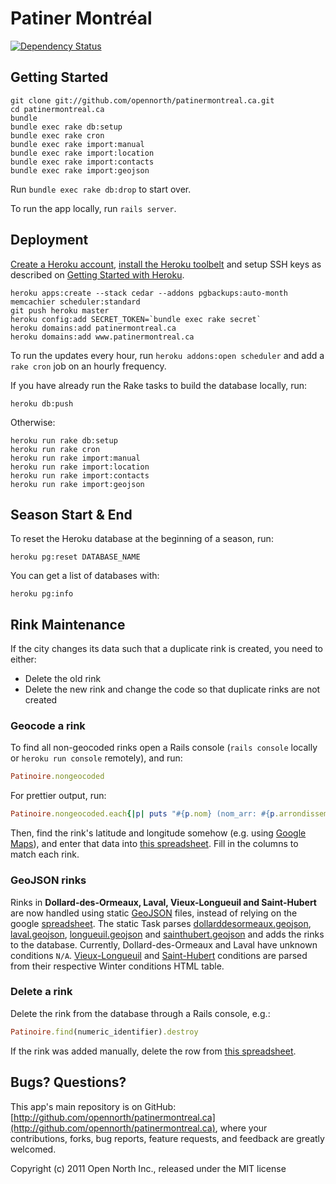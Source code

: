 # Patiner Montréal

[![Dependency Status](https://gemnasium.com/opennorth/patinermontreal.ca.png)](https://gemnasium.com/opennorth/patinermontreal.ca)

## Getting Started

    git clone git://github.com/opennorth/patinermontreal.ca.git
    cd patinermontreal.ca
    bundle
    bundle exec rake db:setup
    bundle exec rake cron
    bundle exec rake import:manual
    bundle exec rake import:location
    bundle exec rake import:contacts
    bundle exec rake import:geojson

Run `bundle exec rake db:drop` to start over.

To run the app locally, run `rails server`.

## Deployment

[Create a Heroku account](http://heroku.com/signup), [install the Heroku toolbelt](https://toolbelt.heroku.com/) and setup SSH keys as described on [Getting Started with Heroku](http://devcenter.heroku.com/articles/quickstart).

    heroku apps:create --stack cedar --addons pgbackups:auto-month memcachier scheduler:standard
    git push heroku master
    heroku config:add SECRET_TOKEN=`bundle exec rake secret`
    heroku domains:add patinermontreal.ca
    heroku domains:add www.patinermontreal.ca

To run the updates every hour, run `heroku addons:open scheduler` and add a `rake cron` job on an hourly frequency.

If you have already run the Rake tasks to build the database locally, run:

    heroku db:push

Otherwise:

    heroku run rake db:setup
    heroku run rake cron
    heroku run rake import:manual
    heroku run rake import:location
    heroku run rake import:contacts
    heroku run rake import:geojson

## Season Start & End

To reset the Heroku database at the beginning of a season, run:

    heroku pg:reset DATABASE_NAME

You can get a list of databases with:

    heroku pg:info

## Rink Maintenance

If the city changes its data such that a duplicate rink is created, you need to either:

* Delete the old rink
* Delete the new rink and change the code so that duplicate rinks are not created

### Geocode a rink

To find all non-geocoded rinks open a Rails console (`rails console` locally or `heroku run console` remotely), and run:

```ruby
Patinoire.nongeocoded
```

For prettier output, run:

```ruby
Patinoire.nongeocoded.each{|p| puts "#{p.nom} (nom_arr: #{p.arrondissement.nom_arr}, parc: #{p.parc}, genre: #{p.genre}, disambiguation: #{p.disambiguation})"};nil
```

Then, find the rink's latitude and longitude somehow (e.g. using [Google Maps](https://www.google.com/maps/mm?authuser=0&hl=en)), and enter that data into [this spreadsheet](https://docs.google.com/a/opennorth.ca/spreadsheet/ccc?key=0AtzgYYy0ZABtdEgwenRMR2MySmU5NFBDVk5wc1RQVEE#gid=2). Fill in the columns to match each rink.

### GeoJSON rinks

Rinks in **Dollard-des-Ormeaux, Laval, Vieux-Longueuil and Saint-Hubert** are now handled using static [GeoJSON](http://geojson.org/) files, instead of relying on the google [spreadsheet](https://docs.google.com/a/opennorth.ca/spreadsheet/ccc?key=0AtzgYYy0ZABtdEgwenRMR2MySmU5NFBDVk5wc1RQVEE#gid=2). The static Task parses [dollarddesormeaux.geojson](http://www.patinermontreal.ca/geojson/dollarddesormeaux.geojson), [laval.geojson](http://www.patinermontreal.ca/geojson/laval.geojson), [longueuil.geojson](http://www.patinermontreal.ca/geojson/longueil.geojson) and [sainthubert.geojson](http://www.patinermontreal.ca/geojson/sainthubert.geojson) and adds the rinks to the database. Currently, Dollard-des-Ormeaux and Laval have unknown conditions `N/A`. [Vieux-Longueuil](https://www.longueuil.quebec/fr/conditions-sites-hivernaux-vieux-longueuil) and [Saint-Hubert](https://www.longueuil.quebec/fr/conditions-sites-hivernaux-saint-hubert) conditions are parsed from their respective Winter conditions HTML table.

### Delete a rink

Delete the rink from the database through a Rails console, e.g.:

```ruby
Patinoire.find(numeric_identifier).destroy
```

If the rink was added manually, delete the row from [this spreadsheet](https://docs.google.com/a/opennorth.ca/spreadsheet/ccc?key=0AtzgYYy0ZABtdEgwenRMR2MySmU5NFBDVk5wc1RQVEE#gid=0).

## Bugs? Questions?

This app's main repository is on GitHub: [http://github.com/opennorth/patinermontreal.ca](http://github.com/opennorth/patinermontreal.ca), where your contributions, forks, bug reports, feature requests, and feedback are greatly welcomed.

Copyright (c) 2011 Open North Inc., released under the MIT license
